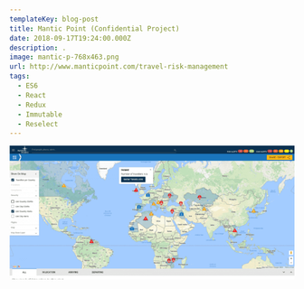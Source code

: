 ```yaml
---
templateKey: blog-post
title: Mantic Point (Confidential Project)
date: 2018-09-17T19:24:00.000Z
description: .
image: mantic-p-768x463.png
url: http://www.manticpoint.com/travel-risk-management
tags:
  - ES6
  - React
  - Redux
  - Immutable
  - Reselect
---
```


![](mantic-p-768x463.png)
